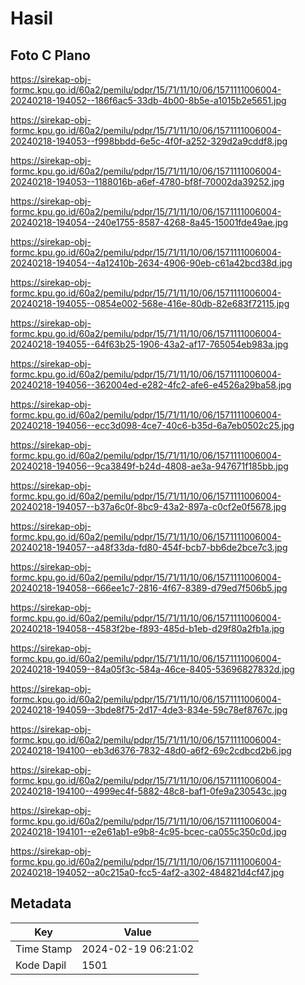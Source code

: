 # Hasil

## Foto C Plano

https://sirekap-obj-formc.kpu.go.id/60a2/pemilu/pdpr/15/71/11/10/06/1571111006004-20240218-194052--186f6ac5-33db-4b00-8b5e-a1015b2e5651.jpg

https://sirekap-obj-formc.kpu.go.id/60a2/pemilu/pdpr/15/71/11/10/06/1571111006004-20240218-194053--f998bbdd-6e5c-4f0f-a252-329d2a9cddf8.jpg

https://sirekap-obj-formc.kpu.go.id/60a2/pemilu/pdpr/15/71/11/10/06/1571111006004-20240218-194053--1188016b-a6ef-4780-bf8f-70002da39252.jpg

https://sirekap-obj-formc.kpu.go.id/60a2/pemilu/pdpr/15/71/11/10/06/1571111006004-20240218-194054--240e1755-8587-4268-8a45-15001fde49ae.jpg

https://sirekap-obj-formc.kpu.go.id/60a2/pemilu/pdpr/15/71/11/10/06/1571111006004-20240218-194054--4a12410b-2634-4906-90eb-c61a42bcd38d.jpg

https://sirekap-obj-formc.kpu.go.id/60a2/pemilu/pdpr/15/71/11/10/06/1571111006004-20240218-194055--0854e002-568e-416e-80db-82e683f72115.jpg

https://sirekap-obj-formc.kpu.go.id/60a2/pemilu/pdpr/15/71/11/10/06/1571111006004-20240218-194055--64f63b25-1906-43a2-af17-765054eb983a.jpg

https://sirekap-obj-formc.kpu.go.id/60a2/pemilu/pdpr/15/71/11/10/06/1571111006004-20240218-194056--362004ed-e282-4fc2-afe6-e4526a29ba58.jpg

https://sirekap-obj-formc.kpu.go.id/60a2/pemilu/pdpr/15/71/11/10/06/1571111006004-20240218-194056--ecc3d098-4ce7-40c6-b35d-6a7eb0502c25.jpg

https://sirekap-obj-formc.kpu.go.id/60a2/pemilu/pdpr/15/71/11/10/06/1571111006004-20240218-194056--9ca3849f-b24d-4808-ae3a-947671f185bb.jpg

https://sirekap-obj-formc.kpu.go.id/60a2/pemilu/pdpr/15/71/11/10/06/1571111006004-20240218-194057--b37a6c0f-8bc9-43a2-897a-c0cf2e0f5678.jpg

https://sirekap-obj-formc.kpu.go.id/60a2/pemilu/pdpr/15/71/11/10/06/1571111006004-20240218-194057--a48f33da-fd80-454f-bcb7-bb6de2bce7c3.jpg

https://sirekap-obj-formc.kpu.go.id/60a2/pemilu/pdpr/15/71/11/10/06/1571111006004-20240218-194058--666ee1c7-2816-4f67-8389-d79ed7f506b5.jpg

https://sirekap-obj-formc.kpu.go.id/60a2/pemilu/pdpr/15/71/11/10/06/1571111006004-20240218-194058--4583f2be-f893-485d-b1eb-d29f80a2fb1a.jpg

https://sirekap-obj-formc.kpu.go.id/60a2/pemilu/pdpr/15/71/11/10/06/1571111006004-20240218-194059--84a05f3c-584a-46ce-8405-53696827832d.jpg

https://sirekap-obj-formc.kpu.go.id/60a2/pemilu/pdpr/15/71/11/10/06/1571111006004-20240218-194059--3bde8f75-2d17-4de3-834e-59c78ef8767c.jpg

https://sirekap-obj-formc.kpu.go.id/60a2/pemilu/pdpr/15/71/11/10/06/1571111006004-20240218-194100--eb3d6376-7832-48d0-a6f2-69c2cdbcd2b6.jpg

https://sirekap-obj-formc.kpu.go.id/60a2/pemilu/pdpr/15/71/11/10/06/1571111006004-20240218-194100--4999ec4f-5882-48c8-baf1-0fe9a230543c.jpg

https://sirekap-obj-formc.kpu.go.id/60a2/pemilu/pdpr/15/71/11/10/06/1571111006004-20240218-194101--e2e61ab1-e9b8-4c95-bcec-ca055c350c0d.jpg

https://sirekap-obj-formc.kpu.go.id/60a2/pemilu/pdpr/15/71/11/10/06/1571111006004-20240218-194052--a0c215a0-fcc5-4af2-a302-484821d4cf47.jpg


## Metadata

| Key        | Value               |
| ---------- | ------------------- |
| Time Stamp | 2024-02-19 06:21:02 |
| Kode Dapil | 1501                |



